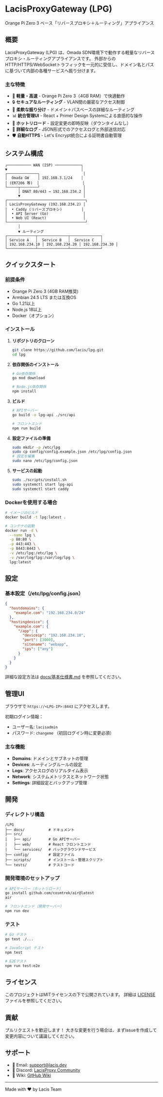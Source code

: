 # LacisProxyGateway (LPG)

Orange Pi Zero 3 ベース「リバースプロキシ＋ルーティング」アプライアンス

## 概要

LacisProxyGateway (LPG) は、Omada SDN環境下で動作する軽量なリバースプロキシ・ルーティングアプライアンスです。
外部からのHTTP/HTTPS/WebSocketトラフィックを一元的に受信し、ドメイン名とパスに基づいて内部の各種サービスへ振り分けます。

### 主な特徴

- 🚀 **軽量・高速** - Orange Pi Zero 3（4GB RAM）で快適動作
- 🔒 **セキュアなルーティング** - VLAN間の厳密なアクセス制御
- 🎯 **柔軟な振り分け** - ドメイン＋パスベースの詳細なルーティング
- 📊 **統合管理UI** - React + Primer Design Systemによる直感的な操作
- 🔄 **ホットリロード** - 設定変更の即時反映（ダウンタイムなし）
- 📝 **詳細なログ** - JSON形式でのアクセスログと外部送信対応
- 🛡️ **自動HTTPS** - Let's Encrypt統合による証明書自動管理

## システム構成

```
┌─────────── WAN (ISP) ────────────┐
▼                                  │
┌──────────────┐                    │
│  Omada GW    │ 192.168.3.1/24    │
│ (ER7206 等)  │                    │
└─────┬────────┘                    │
      │ DNAT 80/443 → 192.168.234.2 │
      ▼                             │
┌────────────────────────────────────┐
│ LacisProxyGateway (192.168.234.2) │
│  • Caddy (リバースプロキシ)         │
│  • API Server (Go)                │
│  • Web UI (React)                 │
└────────────────────────────────────┘
      │
      ▼ ルーティング
┌─────────────┬──────────────┬──────────────┐
│ Service A   │  Service B   │  Service C   │
│ 192.168.234.10 │ 192.168.234.20 │ 192.168.234.30 │
└─────────────┴──────────────┴──────────────┘
```

## クイックスタート

### 前提条件

- Orange Pi Zero 3 (4GB RAM推奨)
- Armbian 24.5 LTS または互換OS
- Go 1.21以上
- Node.js 18以上
- Docker（オプション）

### インストール

1. **リポジトリのクローン**
   ```bash
   git clone https://github.com/lacis/lpg.git
   cd lpg
   ```

2. **依存関係のインストール**
   ```bash
   # Go依存関係
   go mod download
   
   # Node.js依存関係
   npm install
   ```

3. **ビルド**
   ```bash
   # APIサーバー
   go build -o lpg-api ./src/api
   
   # フロントエンド
   npm run build
   ```

4. **設定ファイルの準備**
   ```bash
   sudo mkdir -p /etc/lpg
   sudo cp config/config.example.json /etc/lpg/config.json
   # 設定を編集
   sudo nano /etc/lpg/config.json
   ```

5. **サービスの起動**
   ```bash
   sudo ./scripts/install.sh
   sudo systemctl start lpg-api
   sudo systemctl start caddy
   ```

### Dockerを使用する場合

```bash
# イメージのビルド
docker build -t lpg:latest .

# コンテナの起動
docker run -d \
  --name lpg \
  -p 80:80 \
  -p 443:443 \
  -p 8443:8443 \
  -v /etc/lpg:/etc/lpg \
  -v /var/log/lpg:/var/log/lpg \
  lpg:latest
```

## 設定

### 基本設定（/etc/lpg/config.json）

```json
{
  "hostdomains": {
    "example.com": "192.168.234.0/24"
  },
  "hostingdevice": {
    "example.com": {
      "/app": {
        "deviceip": "192.168.234.10",
        "port": [3000],
        "sitename": "webapp",
        "ips": ["any"]
      }
    }
  }
}
```

詳細な設定方法は [docs/基本仕様書.md](docs/基本仕様書.md) を参照してください。

## 管理UI

ブラウザで `https://<LPG-IP>:8443` にアクセスします。

初期ログイン情報：
- ユーザー名: `lacisadmin`
- パスワード: `changeme` （初回ログイン時に変更必須）

### 主な機能

- **Domains**: ドメインとサブネットの管理
- **Devices**: ルーティングルールの設定
- **Logs**: アクセスログのリアルタイム表示
- **Network**: システムメトリクスとネットワーク状態
- **Settings**: 詳細設定とバックアップ管理

## 開発

### ディレクトリ構造

```
/LPG
├── docs/           # ドキュメント
├── src/
│   ├── api/        # Go APIサーバー
│   ├── web/        # React フロントエンド
│   └── services/   # バックグラウンドサービス
├── config/         # 設定ファイル
├── scripts/        # インストール・管理スクリプト
└── tests/          # テストコード
```

### 開発環境のセットアップ

```bash
# APIサーバー（ホットリロード）
go install github.com/cosmtrek/air@latest
air

# フロントエンド（開発サーバー）
npm run dev
```

### テスト

```bash
# Go テスト
go test ./...

# JavaScript テスト
npm test

# E2Eテスト
npm run test:e2e
```

## ライセンス

このプロジェクトはMITライセンスの下で公開されています。
詳細は [LICENSE](LICENSE) ファイルを参照してください。

## 貢献

プルリクエストを歓迎します！
大きな変更を行う場合は、まずIssueを作成して変更内容について議論してください。

## サポート

- 📧 Email: support@lacis.dev
- 💬 Discord: [LacisProxy Community](https://discord.gg/lacis)
- 📖 Wiki: [GitHub Wiki](https://github.com/lacis/lpg/wiki)

---

Made with ❤️ by Lacis Team 